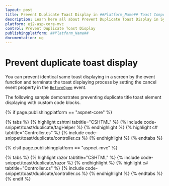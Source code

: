 ```yaml
---
layout: post
title: Prevent Duplicate Toast Display in ##Platform_Name## Toast Component
description: Learn here all about Prevent Duplicate Toast Display in Syncfusion ##Platform_Name## Toast component and more.
platform: ej2-asp-core-mvc
control: Prevent Duplicate Toast Display
publishingplatform: ##Platform_Name##
documentation: ug
---
```



# Prevent duplicate toast display

You can prevent identical same toast displaying in a screen by the event function and terminate the toast displaying process by setting the cancel event property in the [`BeforeOpen`](https://help.syncfusion.com/cr/aspnetcore-js2/Syncfusion.EJ2.Notifications.Toast.html#Syncfusion_EJ2_Notifications_Toast_BeforeOpen) event.

The following sample demonstrates preventing duplicate title toast element displaying with custom code blocks.

{% if page.publishingplatform == "aspnet-core" %}

{% tabs %}
{% highlight cshtml tabtitle="CSHTML" %}
{% include code-snippet/toast/duplicate/tagHelper %}
{% endhighlight %}
{% highlight c# tabtitle="Controller.cs" %}
{% include code-snippet/toast/duplicate/controller.cs %}
{% endhighlight %}
{% endtabs %}

{% elsif page.publishingplatform == "aspnet-mvc" %}

{% tabs %}
{% highlight razor tabtitle="CSHTML" %}
{% include code-snippet/toast/duplicate/razor %}
{% endhighlight %}
{% highlight c# tabtitle="Controller.cs" %}
{% include code-snippet/toast/duplicate/controller.cs %}
{% endhighlight %}
{% endtabs %}
{% endif %}

